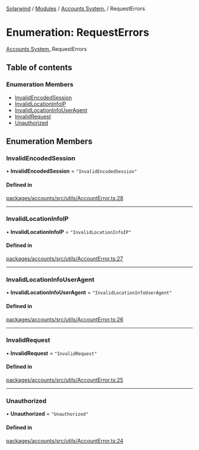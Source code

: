 [Solarwind](../README.md) / [Modules](../modules.md) / [Accounts System.](../modules/Accounts_System_.md) / RequestErrors

# Enumeration: RequestErrors

[Accounts System.](../modules/Accounts_System_.md).RequestErrors

## Table of contents

### Enumeration Members

- [InvalidEncodedSession](Accounts_System_.RequestErrors.md#invalidencodedsession)
- [InvalidLocationInfoIP](Accounts_System_.RequestErrors.md#invalidlocationinfoip)
- [InvalidLocationInfoUserAgent](Accounts_System_.RequestErrors.md#invalidlocationinfouseragent)
- [InvalidRequest](Accounts_System_.RequestErrors.md#invalidrequest)
- [Unauthorized](Accounts_System_.RequestErrors.md#unauthorized)

## Enumeration Members

### InvalidEncodedSession

• **InvalidEncodedSession** = ``"InvalidEncodedSession"``

#### Defined in

[packages/accounts/src/utils/AccountError.ts:28](https://github.com/antoniopresto/darch/blob/c5cd1c8/packages/accounts/src/utils/AccountError.ts#L28)

___

### InvalidLocationInfoIP

• **InvalidLocationInfoIP** = ``"InvalidLocationInfoIP"``

#### Defined in

[packages/accounts/src/utils/AccountError.ts:27](https://github.com/antoniopresto/darch/blob/c5cd1c8/packages/accounts/src/utils/AccountError.ts#L27)

___

### InvalidLocationInfoUserAgent

• **InvalidLocationInfoUserAgent** = ``"InvalidLocationInfoUserAgent"``

#### Defined in

[packages/accounts/src/utils/AccountError.ts:26](https://github.com/antoniopresto/darch/blob/c5cd1c8/packages/accounts/src/utils/AccountError.ts#L26)

___

### InvalidRequest

• **InvalidRequest** = ``"InvalidRequest"``

#### Defined in

[packages/accounts/src/utils/AccountError.ts:25](https://github.com/antoniopresto/darch/blob/c5cd1c8/packages/accounts/src/utils/AccountError.ts#L25)

___

### Unauthorized

• **Unauthorized** = ``"Unauthorized"``

#### Defined in

[packages/accounts/src/utils/AccountError.ts:24](https://github.com/antoniopresto/darch/blob/c5cd1c8/packages/accounts/src/utils/AccountError.ts#L24)
